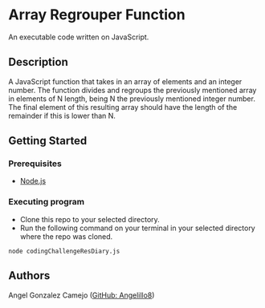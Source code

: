 # Array Regrouper Function

An executable code written on JavaScript.

## Description

A JavaScript function that takes in an array of elements and an integer number.
The function divides and regroups the previously mentioned array in elements of N length, being N the previously mentioned integer number.
The final element of this resulting array should have the length of the remainder if this is lower than N.

## Getting Started

### Prerequisites

* [Node.js](https://nodejs.dev/en/)

### Executing program

* Clone this repo to your selected directory.
* Run the following command on your terminal in your selected directory where the repo was cloned.
```
node codingChallengeResDiary.js
```

## Authors

Angel Gonzalez Camejo
([GitHub: Angelillo8](https://github.com/Angelillo8))


